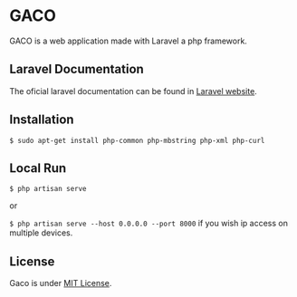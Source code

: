 # GACO 

GACO is a web application made with Laravel a php framework.

## Laravel Documentation

The oficial laravel documentation can be found in [Laravel website](http://laravel.com/docs).

## Installation

`$ sudo apt-get install php-common php-mbstring php-xml php-curl`

## Local Run

`$ php artisan serve`

or

`$ php artisan serve --host 0.0.0.0 --port 8000` if you wish ip access on multiple devices.

## License

Gaco is under [MIT License](LICENSE).
